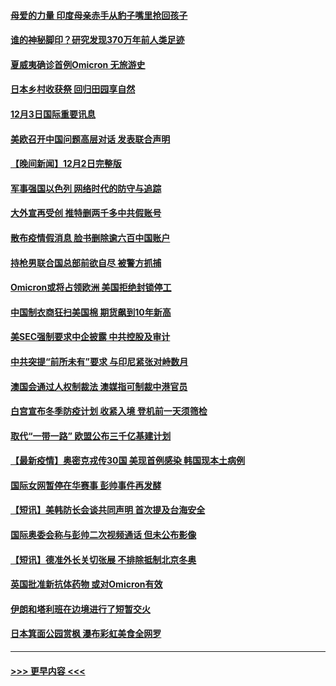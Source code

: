 #### [母爱的力量 印度母亲赤手从豹子嘴里抢回孩子](../pages/prog202/a103284205.md?t=12032050) 
#### [谁的神秘脚印？研究发现370万年前人类足迹](../pages/prog202/a103284202.md?t=12032050) 
#### [夏威夷确诊首例Omicron 无旅游史](../pages/prog202/a103284192.md?t=12032050) 
#### [日本乡村收获祭 回归田园享自然](../pages/prog202/a103284145.md?t=12032050) 
#### [12月3日国际重要讯息](../pages/prog202/a103284143.md?t=12032050) 
#### [美欧召开中国问题高层对话 发表联合声明](../pages/prog202/a103284087.md?t=12032050) 
#### [【晚间新闻】12月2日完整版](../pages/prog202/a103283875.md?t=12032050) 
#### [军事强国以色列 网络时代的防守与追踪](../pages/prog202/a103283733.md?t=12032050) 
#### [大外宣再受创 推特删两千多中共假账号](../pages/prog202/a103283657.md?t=12032050) 
#### [散布疫情假消息 脸书删除逾六百中国账户](../pages/prog202/a103283670.md?t=12032050) 
#### [持枪男联合国总部前欲自尽 被警方抓捕](../pages/prog202/a103283645.md?t=12032050) 
#### [Omicron或将占领欧洲 美国拒绝封锁停工](../pages/prog202/a103283674.md?t=12032050) 
#### [中国制衣商狂扫美国棉 期货飙到10年新高](../pages/prog202/a103283551.md?t=12032050) 
#### [美SEC强制要求中企披露 中共控股及审计](../pages/prog202/a103283563.md?t=12032050) 
#### [中共突提“前所未有”要求 与印尼紧张对峙数月](../pages/prog202/a103283587.md?t=12032050) 
#### [澳国会通过人权制裁法 澳媒指可制裁中港官员](../pages/prog202/a103283455.md?t=12032050) 
#### [白宫宣布冬季防疫计划 收紧入境 登机前一天须筛检](../pages/prog202/a103283330.md?t=12032050) 
#### [取代“一带一路” 欧盟公布三千亿基建计划](../pages/prog202/a103283442.md?t=12032050) 
#### [【最新疫情】奥密克戎传30国 美现首例感染 韩国现本土病例](../pages/prog202/a103283421.md?t=12032050) 
#### [国际女网暂停在华赛事 彭帅事件再发酵](../pages/prog202/a103283399.md?t=12032050) 
#### [【短讯】美韩防长会谈共同声明 首次提及台海安全](../pages/prog202/a103283397.md?t=12032050) 
#### [国际奥委会称与彭帅二次视频通话 但未公布影像](../pages/prog202/a103283364.md?t=12032050) 
#### [【短讯】德准外长关切张展 不排除抵制北京冬奥](../pages/prog202/a103283361.md?t=12032050) 
#### [英国批准新抗体药物 或对Omicron有效](../pages/prog202/a103283194.md?t=12032050) 
#### [伊朗和塔利班在边境进行了短暂交火](../pages/prog202/a103283212.md?t=12032050) 
#### [日本箕面公园赏枫 瀑布彩虹美食全网罗](../pages/prog202/a103283163.md?t=12032050) 

----
#### [ >>> 更早内容 <<< ](../indexes/prog202-earlier.md)
